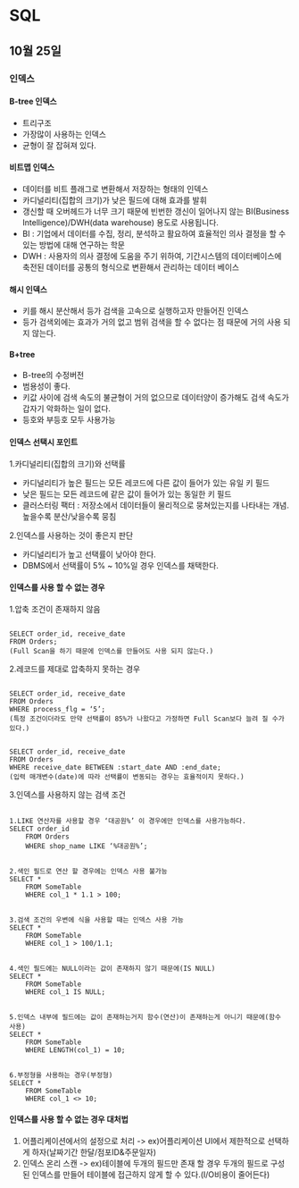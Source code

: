 # SQL

## 10월 25일

### 인덱스

#### B-tree 인덱스
* 트리구조
* 가장많이 사용하는 인덱스
* 균형이 잘 잡혀져 있다.

#### 비트맵 인덱스
* 데이터를 비트 플래그로 변환해서 저장하는 형태의 인덱스
* 카디널리티(집합의 크기)가 낮은 필드에 대해 효과를 발휘
* 갱신할 때 오버헤드가 너무 크기 때문에 빈번한 갱신이 일어나지 않는 BI(Business Intelligence)/DWH(data warehouse) 용도로 사용됩니다.
* BI : 기업에서 데이터를 수집, 정리, 분석하고 활요하여 효율적인 의사 결정을 할 수 있는 방법에 대해 연구하는 학문
* DWH : 사용자의 의사 결정에 도움을 주기 위하여, 기간시스템의 데이터베이스에 축전된 데이터를 공통의 형식으로 변환해서 관리하는 데이터 베이스

#### 해시 인덱스
* 키를 해시 분산해서 등가 검색을 고속으로 실행하고자 만들어진 인덱스
* 등가 검색외에는 효과가 거의 없고 범위 검색을 할 수 없다는 점 때문에 거의 사용 되지 않는다.

#### B+tree
* B-tree의 수정버전
* 범용성이 좋다.
* 키값 사이에 검색 속도의 불균형이 거의 없으므로 데이터양이 증가해도 검색 속도가 갑자기 악화하는 일이 없다.
* 등호와 부등호 모두 사용가능

#### 인덱스 선택시 포인트
1.카디널리티(집합의 크기)와 선택률
  * 카디널리티가 높은 필드는 모든 레코드에 다른 값이 들어가 있는 유일 키 필드
  * 낮은 필드는 모든 레코드에 같은 값이 들어가 있는 동일한 키 필드
  * 클러스터링 팩터 : 저장소에서 데이터들이 물리적으로 뭉쳐있는지를 나타내는 개념. 높을수록 분산/낮을수록 뭉침

2.인덱스를 사용하는 것이 좋은지 판단
  * 카디널리티가 높고 선택률이 낮아야 한다.
  * DBMS에서 선택률이 5% ~ 10%일 경우 인덱스를 채택한다.


#### 인덱스를 사용 할 수 없는 경우
1.압축 조건이 존재하지 않음
<pre><code>
SELECT order_id, receive_date
FROM Orders;
(Full Scan을 하기 때문에 인덱스를 만들어도 사용 되지 않는다.)
</pre></code>

2.레코드를 제대로 압축하지 못하는 경우
<pre><code>
SELECT order_id, receive_date
FROM Orders
WHERE process_flg = ‘5’;
(특정 조건이더라도 만약 선택률이 85%가 나왔다고 가정하면 Full Scan보다 늘려 질 수가 있다.)


SELECT order_id, receive_date
FROM Orders
WHERE receive_date BETWEEN :start_date AND :end_date;
(입력 매개변수(date)에 따라 선택률이 변동되는 경우는 효율적이지 못하다.)
</pre></code>

3.인덱스를 사용하지 않는 검색 조건
<pre><code>
1.LIKE 연산자를 사용할 경우 ‘대공원%’ 이 경우에만 인덱스를 사용가능하다. 
SELECT order_id
	FROM Orders
	WHERE shop_name LIKE ‘%대공원%’;


2.색인 필드로 연산 할 경우에는 인덱스 사용 불가능
SELECT *
	FROM SomeTable	
	WHERE col_1 * 1.1 > 100;


3.검색 조건의 우변에 식을 사용할 때는 인덱스 사용 가능
SELECT *
	FROM SomeTable	
	WHERE col_1 > 100/1.1;


4.색인 필드에는 NULL이라는 값이 존재하지 않기 때문에(IS NULL)
SELECT *
	FROM SomeTable
	WHERE col_1 IS NULL;


5.인덱스 내부에 필드에는 값이 존재하는거지 함수(연산)이 존재하는게 아니기 때문에(함수 사용)
SELECT *
	FROM SomeTable
	WHERE LENGTH(col_1) = 10;


6.부정형을 사용하는 경우(부정형)
SELECT *
	FROM SomeTable
	WHERE col_1 <> 10;
</pre></code>

#### 인덱스를 사용 할 수 없는 경우 대처법
1. 어플리케이션에서의 설정으로 처리 -> ex)어플리케이션 UI에서 제한적으로 선택하게 하자(날짜기간 한달/점포ID&주문일자)
2. 인덱스 온리 스캔 -> ex)테이블에 두개의 필드만 존재 할 경우 두개의 필드로 구성된 인덱스를 만들어 테이블에 접근하지 않게 할 수 있다.(I/O비용이 줄어든다)